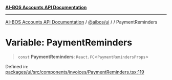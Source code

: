[**AI-BOS Accounts API Documentation**](../../../README.md)

***

[AI-BOS Accounts API Documentation](../../../README.md) / [@aibos/ui](../README.md) / [](../README.md) / PaymentReminders

# Variable: PaymentReminders

> `const` **PaymentReminders**: `React.FC`\<`PaymentRemindersProps`\>

Defined in: [packages/ui/src/components/invoices/PaymentReminders.tsx:119](https://github.com/pohlai88/accounts/blob/48103fb36d28b2b9bfb33472b6de2f719773cde9/packages/ui/src/components/invoices/PaymentReminders.tsx#L119)
